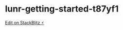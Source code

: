 # lunr-getting-started-t87yf1

[Edit on StackBlitz ⚡️](https://stackblitz.com/edit/lunr-getting-started-t87yf1)